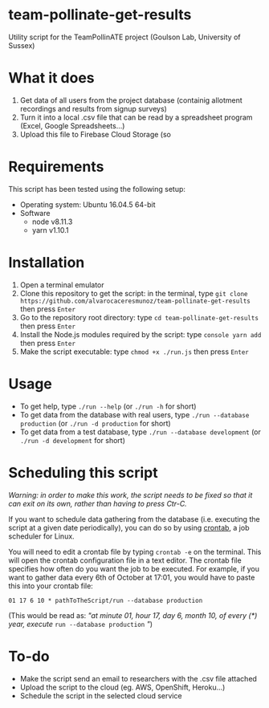 # team-pollinate-get-results
Utility script for the TeamPollinATE project (Goulson Lab, University of Sussex)

# What it does
1. Get data of all users from the project database (containig allotment recordings and results from signup surveys)
2. Turn it into a local .csv file that can be read by a spreadsheet program (Excel, Google Spreadsheets...)
3. Upload this file to Firebase Cloud Storage (so

# Requirements
This script has been tested using the following setup:
- Operating system: Ubuntu 16.04.5 64-bit
- Software
  - node v8.11.3
  - yarn v1.10.1

# Installation
1. Open a terminal emulator
2. Clone this repository to get the script: in the terminal, type `git clone https://github.com/alvarocaceresmunoz/team-pollinate-get-results` then press `Enter`
2. Go to the repository root directory: type `cd team-pollinate-get-results` then press `Enter`
3. Install the Node.js modules required by the script: type `console yarn add` then press `Enter`
4. Make the script executable: type `chmod +x ./run.js` then press `Enter`

# Usage
- To get help, type `./run --help` (or `./run -h` for short) 
- To get data from the database with real users, type `./run --database production` (or `./run -d production` for short)
- To get data from a test database, type `./run --database development` (or `./run -d development` for short)

# Scheduling this script
*Warning: in order to make this work, the script needs to be fixed so that it can exit on its own, rather than having to press Ctr-C.*

If you want to schedule data gathering from the database (i.e. executing the script at a given date periodically), you can do so by using [crontab](https://en.wikipedia.org/wiki/Cron), a job scheduler for Linux.

You will need to edit a crontab file by typing `crontab -e` on the terminal. This will open the crontab configuration file in a text editor. The crontab file specifies how often do you want the job to be executed. For example, if you want to gather data every 6th of October at 17:01, you would have to paste this into your crontab file:

```01 17 6 10 * pathToTheScript/run --database production```

(This would be read as: _"at minute 01, hour 17, day 6, month 10, of every (*) year, execute_ `run --database production` _"_)

# To-do
- Make the script send an email to researchers with the .csv file attached
- Upload the script to the cloud (eg. AWS, OpenShift, Heroku...)
- Schedule the script in the selected cloud service
